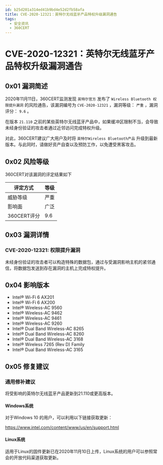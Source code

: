 ```yaml
---
id: b25d201a314ed41b9bd4e52d2fb58afa
title: CVE-2020-12321：英特尔无线蓝牙产品特权升级漏洞通告
tags: 
  - 安全资讯
  - 360CERT
---
```


# CVE-2020-12321：英特尔无线蓝牙产品特权升级漏洞通告

0x01 漏洞简述
---------


2020年11月11日，360CERT监测发现 `英特尔官方` 发布了 `Wireless Bluetooth 权限提升漏洞` 的风险通告，该漏洞编号为 `CVE-2020-12321` ，漏洞等级： `严重` ，漏洞评分： `9.6` 。


在版本 `21.110` 之前的某些英特尔无线蓝牙产品中，如果缓冲区限制不当，会导致未经身份验证的攻击者通过近邻访问完成特权升级。


对此，360CERT建议广大用户及时将 `英特尔Wireless Bluetooth产品` 升级到最新版本。与此同时，请做好资产自查以及预防工作，以免遭受黑客攻击。


0x02 风险等级
---------


360CERT对该漏洞的评定结果如下




| 评定方式 | 等级 |
| --- | --- |
| 威胁等级 | 严重 |
| 影响面 | 广泛 |
| 360CERT评分 | 9.6 |


0x03 漏洞详情
---------


### CVE-2020-12321: 权限提升漏洞


未经身份验证的攻击者可以构造特殊的数据包，通过与受漏洞影响主机的紧邻通信，将数据包发送到存在漏洞的主机上完成特权提升。


0x04 影响版本
---------


* Intel® Wi-Fi 6 AX201
* Intel® Wi-Fi 6 AX200
* Intel® Wireless-AC 9560
* Intel® Wireless-AC 9462
* Intel® Wireless-AC 9461
* Intel® Wireless-AC 9260
* Intel® Dual Band Wireless-AC 8265
* Intel® Dual Band Wireless-AC 8260
* Intel® Dual Band Wireless-AC 3168
* Intel® Wireless 7265 (Rev D) Family
* Intel® Dual Band Wireless-AC 3165


0x05 修复建议
---------


### 通用修补建议


将受影响的英特尔无线蓝牙产品更新到21.110或更高版本。


#### Windows系统


对于Windows 10 的用户，可以利用以下链接获取更新：


<https://www.intel.com/content/www/us/en/support.html>


#### Linux系统


适用于Linux的固件更新已在2020年11月10日上传，Linux系统的用户可以参照常会的开放代码渠道获取更新。


